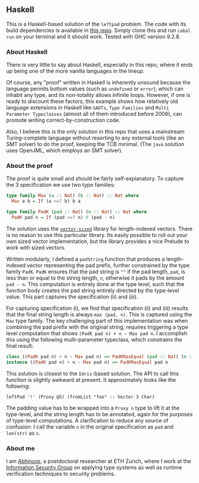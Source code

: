 ## Haskell

This is a Haskell-based solution of the `leftpad` problem. The code with its build dependencies is available in [this repo](https://github.com/Abhiroop/leftpad/tree/master). Simply clone this and run `cabal run` on your terminal and it should work. Tested with GHC version 9.2.8.

### About Haskell

There is very little to say about Haskell, especially in this repo, where it ends up being one of the more vanilla languages in the lineup.

Of course, any "proof" written in Haskell is inherently unsound because the language permits bottom values (such as `undefined` or `error`), which can inhabit any type, and its non-totality allows infinite loops. However, if one is ready to discount these factors, this example shows how relatively old language extensions in Haskell like `GADTs`, `Type Families` and `Multi Parameter Typeclasses` (almost all of them introduced before 2006), can promote writing correct-by-construction code.

Also, I believe this is the only solution in this repo that uses a mainstream Turing-complete language without resorting to any external tools (like an SMT solver) to do the proof, keeping the TCB minimal. (The `java` solution uses OpenJML, which employs an SMT solver).

### About the proof

The proof is quite small and should be fairly self-explanatory. To capture the 3 specification we use two type families:

```haskell
type family Max (a :: Nat) (b :: Nat) :: Nat where
  Max a b = If (a <=? b) b a

type family PadK (pad :: Nat) (n :: Nat) :: Nat where
  PadK pad n = If (pad <=? n) 0 (pad - n)
```

The solution uses the [`vector-sized`](https://hackage.haskell.org/package/vector-sized) library for length-indexed vectors. There is no reason to use this particular library. Its easily possible to roll out your own sized vector implementation, but the library provides a nice Prelude to work with sized vectors.

Written modularly, I defined a `padString` function that produces a length-indexed vector representing the pad prefix, further constrained by the type family `PadK`. `PadK` ensures that the pad string is `""` if the pad length, `pad`, is less than or equal to the string length, `n`, otherwise it pads by the amount `pad - n`. This computation is entirely done at the type level, such that the function body creates the pad string entirely directed by the type-level value. This part captures the specification (ii) and (iii).

For capturing specification (i), we find that specification (ii) and (iii) results that the final string length is always `max (pad, n)`. This is captured using the `Max` type family. The key challenging part of this implementation was when combining the pad prefix with the original string, requires triggering a type level computation that shows `(PadK pad n) + n ~ Max pad n`. I accomplish this using the following multi-parameter typeclass, which constrains the final result:

```haskell
class ((PadK pad n) + n ~ Max pad n) => PadKMaxEqual (pad :: Nat) (n :: Nat)
instance ((PadK pad n) + n ~ Max pad n) => PadKMaxEqual pad n
```

This solution is closest to the `Idris`-based solution. The API to call this function is slightly awkward at present. It approximately looks like the following:

```
leftPad '!' (Proxy @5) (fromList "foo" :: Vector 3 Char)
```

The padding value has to be wrapped into a `Proxy n` type to lift it at the type-level, and the string length has to be annotated, again for the purposes of type-level computations. A clarification to reduce any source of confusion: I call the variable `n` in the original specification as `pad` and `len(str)` as `n`.


### About me

I am [Abhiroop](https://abhiroop.github.io/), a postdoctoral researcher at ETH Zurich, where I work at the [Information Security Group](https://infsec.ethz.ch/) on applying type systems as well as runtime verification techniques to security problems.